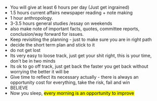 -  You will give at least 6 hours per day (Just get ingrained)
-  1.5 hours current affairs newspaper reading + note making
-  1 hour anthropology.
-  3-3.5 hours general studies /essay on weekends
- also make note of important facts, quotes, committee reports, conclusion/way forward for issues.
- Keep revisiting the planning - just to make sure you are in right path 
- decide the short term plan and stick to it
- do not get lost
- Its very easy to loose track, just get your shit right, this is your time, don't be in two minds
- Its ok to go off track, just get back the faster you get back without worrying the better it will be
- Give time to reflect its necessary actually - there is always an opportunity cost for everything, take the risk, fail and win
- BELIEVE
- Now you sleep, <mark style="background: FFFF2E;">every morning is an opportunity to improve</mark>

